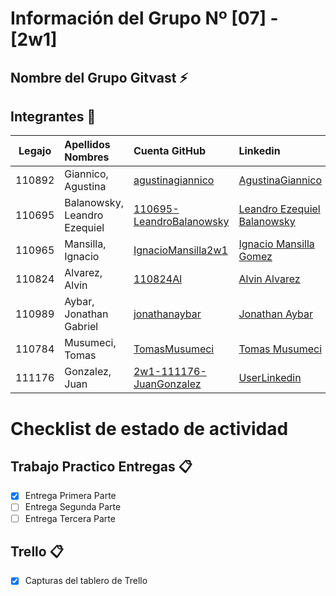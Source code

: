 # Información del Grupo Nº [07] - [2w1]



## Nombre del Grupo Gitvast :zap:

## Integrantes :busts_in_silhouette:

| Legajo | Apellidos Nombres         | Cuenta GitHub                                               | Linkedin                                                                                |
| :----: | :------------------------ | :---------------------------------------------------------- | :-------------------------------------------------------------------------------------- |
| 110892 | Giannico, Agustina        | [agustinagiannico](https://github.com/agustinagiannico)     | [AgustinaGiannico](https://www.linkedin.com/in/agustina-giannico-6b0a4418b/)            |
| 110695 | Balanowsky, Leandro Ezequiel | [110695-LeandroBalanowsky](https://github.com/110695-LeandroBalanowsky)| [Leandro Ezequiel Balanowsky](https://www.linkedin.com/in/leandro-ezequiel-balanowsky-468293172/)|                                           |
| 110965 | Mansilla, Ignacio         | [IgnacioMansilla2w1](https://github.com/IgnacioMansilla2w1) | [Ignacio Mansilla Gomez](https://www.linkedin.com/in/ignacio-mansilla-gomez-3502551a3/) |
| 110824 | Alvarez, Alvin |[110824Al](https://github.com/110824Al)|[Alvin Alvarez](https://www.linkedin.com/in/alvin-alvarez-6a65111b7/)|
| 110989 | Aybar, Jonathan Gabriel |[jonathanaybar](https://github.com/jonathanaybar)|[Jonathan Aybar](https://www.linkedin.com/in/jonathan-aybar-b1674712b/)|
| 110784 | Musumeci, Tomas |[TomasMusumeci](https://github.com/TomasMusumeci)|[Tomas Musumeci](https://www.linkedin.com/in/tomas-musumeci-4a7a37197/)|
| 111176 | Gonzalez, Juan |[2w1-111176-JuanGonzalez](https://github.com/2w1-111176-JuanGonzalez)|[UserLinkedin](https://ar.linkedin.com/)|


# Checklist de estado de actividad

## Trabajo Practico Entregas :clipboard:

- [x] Entrega Primera Parte
- [ ] Entrega Segunda Parte
- [ ] Entrega Tercera Parte

## Trello :clipboard:

- [x] Capturas del tablero de Trello
